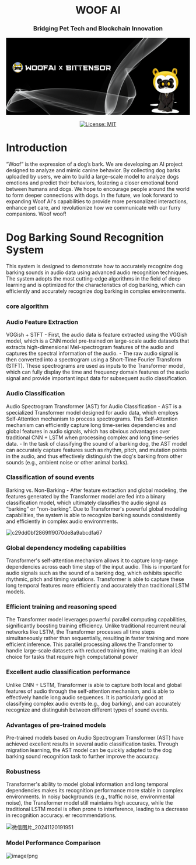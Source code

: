 <div align="center">

# **WOOF AI** <!-- omit in toc -->

### Bridging Pet Tech and Blockchain Innovation <!-- omit in toc -->
![hero](./asset/offline.png)

[![License: MIT](https://img.shields.io/badge/License-MIT-yellow.svg)](https://opensource.org/licenses/MIT)

</div>

#  Introduction

“Woof” is the expression of a dog’s bark. We are developing an AI project designed to analyze and mimic canine behavior. By collecting dog barks uploaded by users, we aim to build a large-scale model to analyze dogs emotions and predict their behaviors, fostering a closer emotional bond between humans and dogs. We hope to encourage people around the world to form deeper connections with dogs. In the future, we look forward to expanding Woof AI's capabilities to provide more personalized interactions, enhance pet care, and revolutionize how we communicate with our furry companions. Woof woof!


# Dog Barking Sound Recognition System
This system is designed to demonstrate how to accurately recognize dog barking sounds in audio data using advanced audio recognition techniques. The system adopts the most cutting-edge algorithms in the field of deep learning and is optimized for the characteristics of dog barking, which can efficiently and accurately recognize dog barking in complex environments.


### core algorithm
### Audio Feature Extraction
VGGish + STFT - First, the audio data is feature extracted using the VGGish model, which is a CNN model pre-trained on large-scale audio datasets that extracts high-dimensional Mel-spectrogram features of the audio and captures the spectral information of the audio. - The raw audio signal is then converted into a spectrogram using a Short-Time Fourier Transform (STFT). These spectrograms are used as inputs to the Transformer model, which can fully display the time and frequency domain features of the audio signal and provide important input data for subsequent audio classification.
### Audio Classification
Audio Spectrogram Transformer (AST) for Audio Classification - AST is a specialized Transformer model designed for audio data, which employs Self-Attention mechanism to process spectrograms. This Self-Attention mechanism can efficiently capture long time-series dependencies and global features in audio signals, which has obvious advantages over traditional CNN + LSTM when processing complex and long time-series data. - In the task of classifying the sound of a barking dog, the AST model can accurately capture features such as rhythm, pitch, and mutation points in the audio, and thus effectively distinguish the dog's barking from other sounds (e.g., ambient noise or other animal barks).

### Classification of sound events
Barking vs. Non-Barking - After feature extraction and global modeling, the features generated by the Transformer model are fed into a binary classification model, which ultimately classifies the audio signal as “barking” or “non-barking”. Due to Transformer's powerful global modeling capabilities, the system is able to recognize barking sounds consistently and efficiently in complex audio environments.

<img width="791" alt="c29dd0bf2869ff9070de8a9abcdfa67" src="https://github.com/user-attachments/assets/93190674-eeab-4b78-ba3a-fc4c36929ac7">


### Global dependency modeling capabilities
Transformer's self-attention mechanism allows it to capture long-range dependencies across each time step of the input audio. This is important for audio signals such as the sound of a barking dog, which exhibits specific rhythmic, pitch and timing variations. Transformer is able to capture these long temporal features more efficiently and accurately than traditional LSTM models.

### Efficient training and reasoning speed
The Transformer model leverages powerful parallel computing capabilities, significantly boosting training efficiency. Unlike traditional recurrent neural networks like LSTM, the Transformer processes all time steps simultaneously rather than sequentially, resulting in faster training and more efficient inference. This parallel processing allows the Transformer to handle large-scale datasets with reduced training time, making it an ideal choice for tasks that require high computational power

### Excellent audio classification performance
Unlike CNN + LSTM, Transformer is able to capture both local and global features of audio through the self-attention mechanism, and is able to effectively handle long audio sequences. It is particularly good at classifying complex audio events (e.g., dog barking), and can accurately recognize and distinguish between different types of sound events.

### Advantages of pre-trained models
Pre-trained models based on Audio Spectrogram Transformer (AST) have achieved excellent results in several audio classification tasks. Through migration learning, the AST model can be quickly adapted to the dog barking sound recognition task to further improve the accuracy.

### Robustness
Transformer's ability to model global information and long temporal dependencies makes its recognition performance more stable in complex environments. In noisy backgrounds (e.g., traffic noise, environmental noise), the Transformer model still maintains high accuracy, while the traditional LSTM model is often prone to interference, leading to a decrease in recognition accuracy.
er recommendations.

<img width="515" alt="微信图片_20241120191951" src="https://github.com/user-attachments/assets/14a8c6de-d56e-42e4-9e74-0b4bdcc71d3d">


### Model Performance Comparison

![image/png](https://cdn-uploads.huggingface.co/production/uploads/673d82cc1898a8cd00977d97/tnTtxaKkR7_mH_Xbo_nS5.png)

